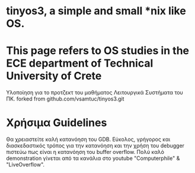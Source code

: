 # tinyos3, a simple and small *nix like OS.
# This page refers to OS studies in the ECE department of Technical University of Crete
Υλοποίηση για το προτζεκτ του μαθήματος Λειτουργικά Συστήματα του ΠΚ.
forked from github.com/vsamtuc/tinyos3.git

# Χρήσιμα Guidelines
Θα χρειαστείτε καλή κατανόηση του GDB. Εύκολος, γρήγορος και διασκεδαστικός τρόπος για την κατανόηση και την χρήση του debugger πιστεύω πως είναι η κατανόηση του buffer overflow.
Πολύ καλό demonstration γίνεται από τα κανάλια στο youtube "Computerphile" & "LiveOverflow".
